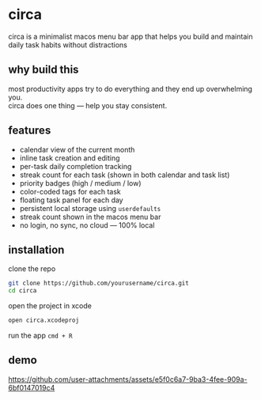 # circa

circa is a minimalist macos menu bar app that helps you build and maintain daily task habits without distractions


## why build this

most productivity apps try to do everything and they end up overwhelming you.  
circa does one thing — help you stay consistent.


## features

- calendar view of the current month  
- inline task creation and editing  
- per-task daily completion tracking  
- streak count for each task (shown in both calendar and task list)  
- priority badges (high / medium / low)  
- color-coded tags for each task  
- floating task panel for each day  
- persistent local storage using `userdefaults`  
- streak count shown in the macos menu bar  
- no login, no sync, no cloud — 100% local


## installation

clone the repo

```bash
git clone https://github.com/yourusername/circa.git
cd circa
```

open the project in xcode

```bash
open circa.xcodeproj
```

run the app ```cmd + R```

## demo


https://github.com/user-attachments/assets/e5f0c6a7-9ba3-4fee-909a-6bf0147019c4

